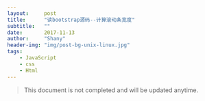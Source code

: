```yaml
---
layout:     post
title:      "读bootstrap源码--计算滚动条宽度"
subtitle:   ""
date:       2017-11-13
author:     "Shany"
header-img: "img/post-bg-unix-linux.jpg"
tags:
    - JavaScript
    - css
    - Html
---
```


> This document is not completed and will be updated anytime.

